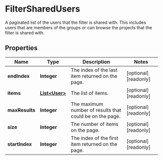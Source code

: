 

# FilterSharedUsers

A paginated list of the users that the filter is shared with. This includes users that are members of the groups or can browse the projects that the filter is shared with.

## Properties

| Name | Type | Description | Notes |
|------------ | ------------- | ------------- | -------------|
|**endIndex** | **Integer** | The index of the last item returned on the page. |  [optional] [readonly] |
|**items** | [**List&lt;User&gt;**](User.md) | The list of items. |  [optional] [readonly] |
|**maxResults** | **Integer** | The maximum number of results that could be on the page. |  [optional] [readonly] |
|**size** | **Integer** | The number of items on the page. |  [optional] [readonly] |
|**startIndex** | **Integer** | The index of the first item returned on the page. |  [optional] [readonly] |



